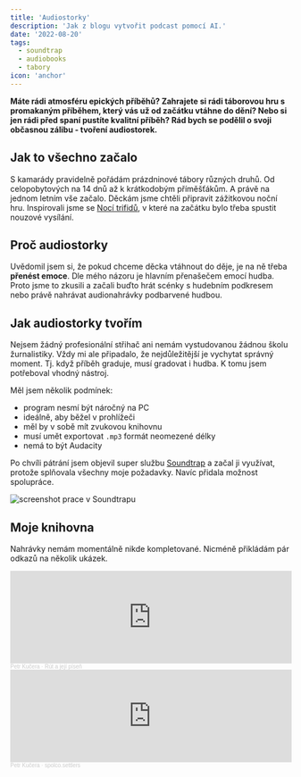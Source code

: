 ```yaml
---
title: 'Audiostorky'
description: 'Jak z blogu vytvořit podcast pomocí AI.'
date: '2022-08-20'
tags:
  - soundtrap
  - audiobooks
  - tabory
icon: 'anchor'
---
```


**Máte rádi atmosféru epických příběhů? Zahrajete si rádi táborovou hru s promakaným příběhem, který vás už od začátku vtáhne do dění? Nebo si jen rádi před spaní pustíte kvalitní příběh? Rád bych se podělil o svoji občasnou zálibu - tvoření audiostorek.**

## Jak to všechno začalo

S kamarády pravidelně pořádám prázdninové tábory různých druhů. Od celopobytových na 14 dnů až k krátkodobým příměšťákům. A právě na jednom letním vše začalo. Děckám jsme chtěli připravit zážitkovou noční hru. Inspirovali jsme se [Nocí trifidů](https://www.hranostaj.cz/hra564), v které na začátku bylo třeba spustit nouzové vysílání.

## Proč audiostorky

Uvědomil jsem si, že pokud chceme děcka vtáhnout do děje, je na ně třeba **přenést emoce**. Dle mého názoru je hlavním přenašečem emocí hudba. Proto jsme to zkusili a začali buďto hrát scénky s hudebním podkresem nebo právě nahrávat audionahrávky podbarvené hudbou.

## Jak audiostorky tvořím

Nejsem žádný profesionální střihač ani nemám vystudovanou žádnou školu žurnalistiky. Vždy mi ale připadalo, že nejdůležitější je vychytat správný moment. Tj. když příběh graduje, musí gradovat i hudba. K tomu jsem potřeboval vhodný nástroj.

Měl jsem několik podmínek:

- program nesmí být náročný na PC
- ideálně, aby běžel v prohlížeči
- měl by v sobě mít zvukovou knihovnu
- musí umět exportovat `.mp3` formát neomezené délky
- nemá to být Audacity

Po chvíli pátrání jsem objevil super službu [Soundtrap](https://www.soundtrap.com/) a začal ji využívat, protože splňovala všechny moje požadavky. Navíc přidala možnost spolupráce.

![screenshot prace v Soundtrapu](/posts/images/audiostorky-01.png)

## Moje knihovna

Nahrávky nemám momentálně nikde kompletované. Nicméně přikládám pár odkazů na několik ukázek.

<iframe width="100%" height="166" scrolling="no" frameborder="no" allow="autoplay" src="https://w.soundcloud.com/player/?url=https%3A//api.soundcloud.com/tracks/861791023&color=%23ff5500&auto_play=false&hide_related=false&show_comments=true&show_user=true&show_reposts=false&show_teaser=true"></iframe><div style="font-size: 10px; color: #cccccc;line-break: anywhere;word-break: normal;overflow: hidden;white-space: nowrap;text-overflow: ellipsis; font-family: Interstate,Lucida Grande,Lucida Sans Unicode,Lucida Sans,Garuda,Verdana,Tahoma,sans-serif;font-weight: 100;"><a href="https://soundcloud.com/petrkucerak" title="Petr Kučera" target="_blank" style="color: #cccccc; text-decoration: none;">Petr Kučera</a> · <a href="https://soundcloud.com/petrkucerak/r-t-a-jej-p-se" title="Rút a její píseň" target="_blank" style="color: #cccccc; text-decoration: none;">Rút a její píseň</a></div>

<iframe width="100%" height="166" scrolling="no" frameborder="no" allow="autoplay" src="https://w.soundcloud.com/player/?url=https%3A//api.soundcloud.com/tracks/823657843&color=%23ff5500&auto_play=false&hide_related=false&show_comments=true&show_user=true&show_reposts=false&show_teaser=true"></iframe><div style="font-size: 10px; color: #cccccc;line-break: anywhere;word-break: normal;overflow: hidden;white-space: nowrap;text-overflow: ellipsis; font-family: Interstate,Lucida Grande,Lucida Sans Unicode,Lucida Sans,Garuda,Verdana,Tahoma,sans-serif;font-weight: 100;"><a href="https://soundcloud.com/petrkucerak" title="Petr Kučera" target="_blank" style="color: #cccccc; text-decoration: none;">Petr Kučera</a> · <a href="https://soundcloud.com/petrkucerak/settlers_spo" title="spolco.settlers" target="_blank" style="color: #cccccc; text-decoration: none;">spolco.settlers</a></div>